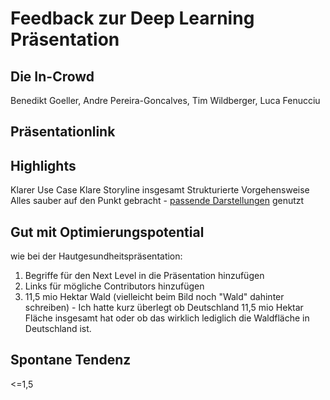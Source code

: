 # Feedback zur Deep Learning Präsentation
## Die In-Crowd
Benedikt Goeller, Andre Pereira-Goncalves, Tim Wildberger, Luca Fenucciu

## Präsentationlink

## Highlights
Klarer Use Case
Klare Storyline insgesamt
Strukturierte Vorgehensweise 
Alles sauber auf den Punkt gebracht - [passende Darstellungen](https://zephyrnet.com/basics-of-cnn-in-deep-learning) genutzt 

## Gut mit Optimierungspotential
wie bei der Hautgesundheitspräsentation: 
1. Begriffe für den Next Level in die Präsentation hinzufügen
2. Links für mögliche Contributors hinzufügen
3. 11,5 mio Hektar Wald (vielleicht beim Bild noch "Wald" dahinter schreiben) - Ich hatte kurz überlegt ob Deutschland 11,5 mio Hektar Fläche insgesamt hat oder ob das wirklich lediglich die Waldfläche in Deutschland ist. 

## Spontane Tendenz
<=1,5  